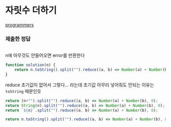# 자릿수 더하기

[programmers](https://programmers.co.kr/learn/courses/30/lessons/12931?language=javascript)

### 제출한 정답
```js
```

n에 아무것도 안들어오면 error를 반환한다
```js
function solution(n) {
    return n.toString().split("").reduce((a, b) => Number(a) + Number(b));
}
```

reduce 초기값이 없어서 그렇다... 라는데
초기값 아무리 넣어줘도 안되는 이유는 `toString` 때문인듯

```js
return (n+"").split("").reduce((a, b) => Number(a) + Number(b), 0);
return String(n).split("").reduce((a, b) => Number(a) + Number(b), 0);
return `${n}`.split("").reduce((a, b) => Number(a) + Number(b), 0);

return n.toString().split("").reduce((a, b) => Number(a) + Number(b), 0); // 얘만 안된다ㅡㅡ
```